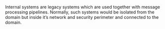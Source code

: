 Internal systems are legacy systems which are used together with  message processing pipelines. Normally, such systems would be isolated from the domain but inside it’s network and security perimeter and connected to the domain.